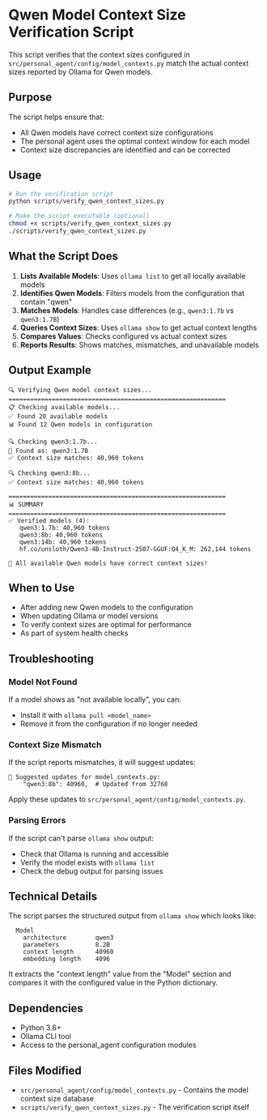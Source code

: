 # Qwen Model Context Size Verification Script

This script verifies that the context sizes configured in `src/personal_agent/config/model_contexts.py` match the actual context sizes reported by Ollama for Qwen models.

## Purpose

The script helps ensure that:
- All Qwen models have correct context size configurations
- The personal agent uses the optimal context window for each model
- Context size discrepancies are identified and can be corrected

## Usage

```bash
# Run the verification script
python scripts/verify_qwen_context_sizes.py

# Make the script executable (optional)
chmod +x scripts/verify_qwen_context_sizes.py
./scripts/verify_qwen_context_sizes.py
```

## What the Script Does

1. **Lists Available Models**: Uses `ollama list` to get all locally available models
2. **Identifies Qwen Models**: Filters models from the configuration that contain "qwen"
3. **Matches Models**: Handles case differences (e.g., `qwen3:1.7b` vs `qwen3:1.7B`)
4. **Queries Context Sizes**: Uses `ollama show` to get actual context lengths
5. **Compares Values**: Checks configured vs actual context sizes
6. **Reports Results**: Shows matches, mismatches, and unavailable models

## Output Example

```
🔍 Verifying Qwen model context sizes...
============================================================
📋 Checking available models...
✅ Found 20 available models
📊 Found 12 Qwen models in configuration

🔍 Checking qwen3:1.7b...
📝 Found as: qwen3:1.7B
✅ Context size matches: 40,960 tokens

🔍 Checking qwen3:8b...
✅ Context size matches: 40,960 tokens

============================================================
📊 SUMMARY
============================================================
✅ Verified models (4):
   qwen3:1.7b: 40,960 tokens
   qwen3:8b: 40,960 tokens
   qwen3:14b: 40,960 tokens
   hf.co/unsloth/Qwen3-4B-Instruct-2507-GGUF:Q4_K_M: 262,144 tokens

🎉 All available Qwen models have correct context sizes!
```

## When to Use

- After adding new Qwen models to the configuration
- When updating Ollama or model versions
- To verify context sizes are optimal for performance
- As part of system health checks

## Troubleshooting

### Model Not Found
If a model shows as "not available locally", you can:
- Install it with `ollama pull <model_name>`
- Remove it from the configuration if no longer needed

### Context Size Mismatch
If the script reports mismatches, it will suggest updates:
```
🔧 Suggested updates for model_contexts.py:
    "qwen3:8b": 40960,  # Updated from 32768
```

Apply these updates to `src/personal_agent/config/model_contexts.py`.

### Parsing Errors
If the script can't parse `ollama show` output:
- Check that Ollama is running and accessible
- Verify the model exists with `ollama list`
- Check the debug output for parsing issues

## Technical Details

The script parses the structured output from `ollama show` which looks like:
```
  Model
    architecture        qwen3     
    parameters          8.2B      
    context length      40960     
    embedding length    4096      
```

It extracts the "context length" value from the "Model" section and compares it with the configured value in the Python dictionary.

## Dependencies

- Python 3.6+
- Ollama CLI tool
- Access to the personal_agent configuration modules

## Files Modified

- `src/personal_agent/config/model_contexts.py` - Contains the model context size database
- `scripts/verify_qwen_context_sizes.py` - The verification script itself